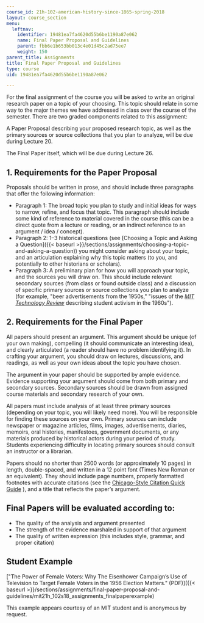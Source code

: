```yaml
---
course_id: 21h-102-american-history-since-1865-spring-2018
layout: course_section
menu:
  leftnav:
    identifier: 19481ea7fa4620d55b6be1190a87e062
    name: Final Paper Proposal and Guidelines
    parent: fbb6e1b653bb013c4e01d45c2ad75ee7
    weight: 150
parent_title: Assignments
title: Final Paper Proposal and Guidelines
type: course
uid: 19481ea7fa4620d55b6be1190a87e062

---
```


For the final assignment of the course you will be asked to write an original research paper on a topic of your choosing. This topic should relate in some way to the major themes we have addressed in class over the course of the semester. There are two graded components related to this assignment:

A Paper Proposal describing your proposed research topic, as well as the primary sources or source collections that you plan to analyze, will be due during Lecture 20.

The Final Paper itself, which will be due during Lecture 26.

1\. Requirements for the Paper Proposal
---------------------------------------

Proposals should be written in prose, and should include three paragraphs that offer the following information:

*   Paragraph 1: The broad topic you plan to study and initial ideas for ways to narrow, refine, and focus that topic. This paragraph should include some kind of reference to material covered in the course (this can be a direct quote from a lecture or reading, or an indirect reference to an argument / idea / concept).
*   Paragraph 2: 1–3 historical questions (see [Choosing a Topic and Asking a Question]({{< baseurl >}}/sections/assignments/choosing-a-topic-and-asking-a-question)) you might consider asking about your topic, and an articulation explaining why this topic matters (to you, and potentially to other historians or scholars).
*   Paragraph 3: A preliminary plan for how you will approach your topic, and the sources you will draw on. This should include relevant secondary sources (from class or found outside class) and a discussion of specific primary sources or source collections you plan to analyze (for example, "beer advertisements from the 1950s," "issues of the [_MIT Technology Review_](https://www.technologyreview.com/) describing student activism in the 1960s").

2\. Requirements for the Final Paper
------------------------------------

All papers should present an argument. This argument should be unique (of your own making), compelling (it should communicate an interesting idea), and clearly articulated (a reader should have no problem identifying it). In crafting your argument, you should draw on lectures, discussions, and readings, as well as your own ideas about the topic you have chosen.

The argument in your paper should be supported by ample evidence. Evidence supporting your argument should come from both primary and secondary sources. Secondary sources should be drawn from assigned course materials and secondary research of your own.

All papers must include analysis of at least three primary sources (depending on your topic, you will likely need more). You will be responsible for finding these sources on your own. Primary sources can include newspaper or magazine articles, films, images, advertisements, diaries, memoirs, oral histories, manifestoes, government documents, or any materials produced by historical actors during your period of study. Students experiencing difficulty in locating primary sources should consult an instructor or a librarian.

Papers should no shorter than 2500 words (or approximately 10 pages) in length, double-spaced, and written in a 12 point font (Times New Roman or an equivalent). They should include page numbers, properly formatted footnotes with accurate citations (see the [Chicago-Style Citation Quick Guide](http://www.chicagomanualofstyle.org/tools_citationguide.html) ), and a title that reflects the paper’s argument. 

Final Papers will be evaluated according to:
--------------------------------------------

*   The quality of the analysis and argument presented
*   The strength of the evidence marshaled in support of that argument
*   The quality of written expression (this includes style, grammar, and proper citation)

Student Example
---------------

["The Power of Female Voters: Why The Eisenhower Campaign’s Use of Television to Target Female Voters in the 1956 Election Matters." (PDF)]({{< baseurl >}}/sections/assignments/final-paper-proposal-and-guidelines/mit21h_102s18_assignments_finalpaperexample)

This example appears courtesy of an MIT student and is anonymous by request.